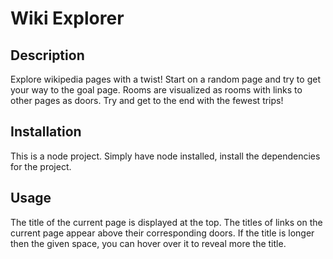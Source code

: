 # Wiki Explorer
## Description
Explore wikipedia pages with a twist! Start on a random page and try to get your way to the goal page. Rooms are visualized as rooms with links to other pages as doors. Try and get to the end with the fewest trips!

## Installation
This is a node project. Simply have node installed, install the dependencies for the project.

## Usage
The title of the current page is displayed at the top. The titles of links on the current page appear above their corresponding doors. If the title is longer then the given space, you can hover over it to reveal more the title.
